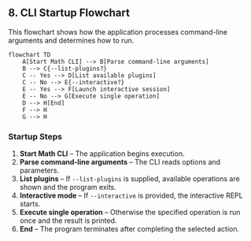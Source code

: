 ## 8. CLI Startup Flowchart

This flowchart shows how the application processes command-line arguments and determines how to run.

```mermaid
flowchart TD
    A[Start Math CLI] --> B[Parse command-line arguments]
    B --> C{--list-plugins?}
    C -- Yes --> D[List available plugins]
    C -- No --> E{--interactive?}
    E -- Yes --> F[Launch interactive session]
    E -- No --> G[Execute single operation]
    D --> H[End]
    F --> H
    G --> H
```

### Startup Steps

1. **Start Math CLI** – The application begins execution.
2. **Parse command-line arguments** – The CLI reads options and parameters.
3. **List plugins** – If `--list-plugins` is supplied, available operations are shown and the program exits.
4. **Interactive mode** – If `--interactive` is provided, the interactive REPL starts.
5. **Execute single operation** – Otherwise the specified operation is run once and the result is printed.
6. **End** – The program terminates after completing the selected action.
